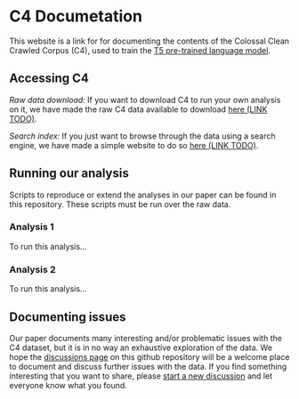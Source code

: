 # C4 Documetation

This website is a link for  for documenting the contents of the Colossal
Clean Crawled Corpus (C4), used to train the [T5 pre-trained language
model](https://arxiv.org/abs/1910.10683). 


## Accessing C4

*Raw data download:* If you want to download C4 to run your own analysis on it, we have made the raw
C4 data available to download [here (LINK TODO)](#https://github.com/allenai/allennlp/discussions/5056).

*Search index:* If you just want to browse through the data using a search engine, we have made a
simple website to do so [here (LINK TODO)](#TODO).

## Running our analysis

Scripts to reproduce or extend the analyses in our paper can be found in this repository.  These
scripts must be run over the raw data.

### Analysis 1

To run this analysis...

### Analysis 2

To run this analysis...

## Documenting issues

Our paper documents many interesting and/or problematic issues with the C4 dataset, but it is in no
way an exhaustive exploration of the data.  We hope the [discussions
page](https://github.com/allenai/c4-documentation/discussions) on this github repository will be a
welcome place to document and discuss further issues with the data.  If you find something
interesting that you want to share, please [start a new
discussion](https://github.com/allenai/c4-documentation/discussions/new) and let everyone know what
you found.
